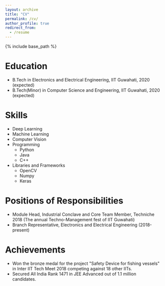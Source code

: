 ```yaml
---
layout: archive
title: "CV"
permalink: /cv/
author_profile: true
redirect_from:
  - /resume
---
```


{% include base_path %}

Education
======
* B.Tech in Electronics and Electrical Engineering, IIT Guwahati, 2020 (expected)
* B.Tech(Minor) in Computer Science and Engineering, IIT Guwahati, 2020 (expected)

[//]: <> (Work experience)
[//]: <> (=====)
[//]: <> (* Summer 2019: Research Internship)
[//]: <>   (* Czech Technical University, Prague)
[//]: <>   (* Duties included: Tagging issues)
[//]: <>   (* Supervisor: Professor Jan Kybic)
  
Skills
======
* Deep Learning
* Machine Learning
* Computer Vision
* Programming
  * Python
  * Java
  * C++
* Libraries and Frameworks
  * OpenCV
  * Numpy
  * Keras

  
Positions of Responsibilities
======
* Module Head, Industrial Conclave and Core Team Member, Techniche 2018 (The annual Techno-Management fest of IIT Guwahati)
* Branch Representative, Electronics and Electrical Engineering (2018-present)

Achievements
=====
* Won the bronze medal for the project "Safety Device for fishing vessels" in Inter IIT Tech Meet 2018 competing against 18 other IITs.
* Secured All India Rank 1471 in JEE Advanced out of 1.1 million candidates.
